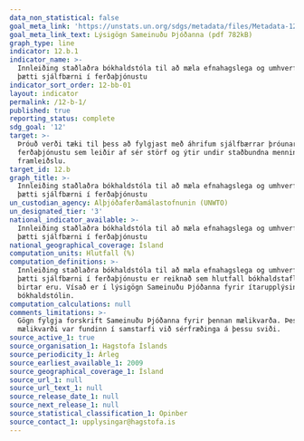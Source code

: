 ```yaml
---
data_non_statistical: false
goal_meta_link: 'https://unstats.un.org/sdgs/metadata/files/Metadata-12-0b-01.pdf'
goal_meta_link_text: Lýsigögn Sameinuðu Þjóðanna (pdf 782kB)
graph_type: line
indicator: 12.b.1
indicator_name: >-
  Innleiðing staðlaðra bókhaldstóla til að mæla efnahagslega og umhverfislega
  þætti sjálfbærni í ferðaþjónustu
indicator_sort_order: 12-bb-01
layout: indicator
permalink: /12-b-1/
published: true
reporting_status: complete
sdg_goal: '12'
target: >-
  Þróuð verði tæki til þess að fylgjast með áhrifum sjálfbærrar þróunar á
  ferðaþjónustu sem leiðir af sér störf og ýtir undir staðbundna menningu og
  framleiðslu.
target_id: 12.b
graph_title: >-
  Innleiðing staðlaðra bókhaldstóla til að mæla efnahagslega og umhverfislega
  þætti sjálfbærni í ferðaþjónustu
un_custodian_agency: Alþjóðaferðamálastofnunin (UNWTO)
un_designated_tier: '3'
national_indicator_available: >-
  Innleiðing staðlaðra bókhaldstóla til að mæla efnahagslega og umhverfislega
  þætti sjálfbærni í ferðaþjónustu
national_geographical_coverage: Ísland
computation_units: Hlutfall (%)
computation_definitions: >-
  Innleiðing staðlaðra bókhaldstóla til að mæla efnahagslega og umhverfislega
  þætti sjálfbærni í ferðaþjónustu er reiknað sem hlutfall bókhaldstafla sem
  birtar eru. Vísað er í lýsigögn Sameinuðu Þjóðanna fyrir ítarupplýsingar um
  bókhaldstólin.
computation_calculations: null
comments_limitations: >-
  Gögn fylgja forskrift Sameinuðu Þjóðanna fyrir þennan mælikvarða. Þessi
  mælikvarði var fundinn í samstarfi við sérfræðinga á þessu sviði.
source_active_1: true
source_organisation_1: Hagstofa Íslands
source_periodicity_1: Árleg
source_earliest_available_1: 2009
source_geographical_coverage_1: Ísland
source_url_1: null
source_url_text_1: null
source_release_date_1: null
source_next_release_1: null
source_statistical_classification_1: Opinber
source_contact_1: upplysingar@hagstofa.is
---
```

